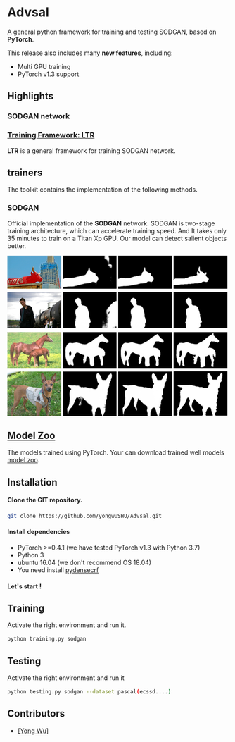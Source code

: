 # Advsal
A general python framework for training and testing SODGAN, based on **PyTorch**.
  
This release also includes many **new features**, including:  
* Multi GPU training  
* PyTorch v1.3 support  

 
## Highlights

### SODGAN network

### [Training Framework: LTR](train)
 
**LTR** is a general framework for training SODGAN network.

## trainers
The toolkit contains the implementation of the following methods.

### SODGAN

Official implementation of the **SODGAN** network. SODGAN is two-stage training architecture, which can accelerate training speed. And It takes only 35 minutes to train on a Titan Xp GPU. Our model can detect salient objects better.

![Several examples](figs/sod.png)
 

## [Model Zoo](https://drive.google.com/open?id=1T2h3e1QZkapyKGrImdG9nBvLUchdHgYU)
The models trained using PyTorch.
Your can download trained well models [model zoo](https://drive.google.com/open?id=1T2h3e1QZkapyKGrImdG9nBvLUchdHgYU). 


## Installation

#### Clone the GIT repository.  
```bash
git clone https://github.com/yongwuSHU/Advsal.git
```
   
#### Install dependencies
* PyTorch >=0.4.1 (we have tested PyTorch v1.3 with Python 3.7)
* Python 3
* ubuntu 16.04 (we don't recommend OS 18.04)
* You need install [pydensecrf](https://github.com/lucasb-eyer/pydensecrf.git)

#### Let's start !
## Training
Activate the right environment and run it.  
```bash
python training.py sodgan    
```  
## Testing
Activate the right environment and run it
```bash
python testing.py sodgan --dataset pascal(ecssd....)
```
## Contributors

* [[Yong Wu]](http://www.ivp.shu.edu.cn/)
